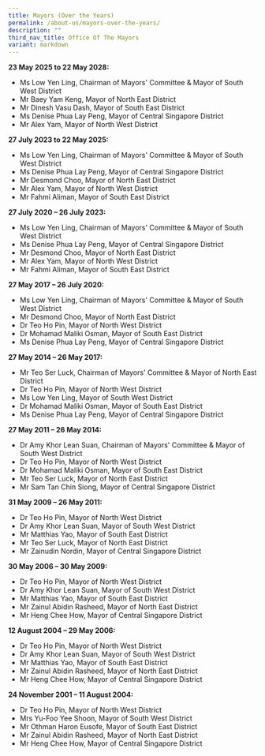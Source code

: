 ```yaml
---
title: Mayors (Over the Years)
permalink: /about-us/mayors-over-the-years/
description: ""
third_nav_title: Office Of The Mayors
variant: markdown
---
```

<strong>23 May 2025 to 22 May 2028:</strong>
* Ms Low Yen Ling, Chairman of Mayors' Committee &amp; Mayor of South West District
* Mr Baey Yam Keng, Mayor of North East District
* Mr Dinesh Vasu Dash, Mayor of South East District
* Ms Denise Phua Lay Peng, Mayor of Central Singapore District
* Mr Alex Yam, Mayor of North West District

<strong>27 July 2023 to 22 May 2025:</strong>
* Ms Low Yen Ling, Chairman of Mayors' Committee &amp; Mayor of South West District
* Ms Denise Phua Lay Peng, Mayor of Central Singapore District
* Mr Desmond Choo, Mayor of North East District
* Mr Alex Yam, Mayor of North West District
* Mr Fahmi Aliman, Mayor of South East District

<strong>27 July 2020 – 26 July 2023:</strong>
* Ms Low Yen Ling, Chairman of Mayors' Committee &amp; Mayor of South West District
* Ms Denise Phua Lay Peng, Mayor of Central Singapore District
* Mr Desmond Choo, Mayor of North East District
* Mr Alex Yam, Mayor of North West District
* Mr Fahmi Aliman, Mayor of South East District

<strong>27 May 2017 – 26 July 2020:</strong>
* Ms Low Yen Ling, Chairman of Mayors' Committee &amp; Mayor of South West District
* Mr Desmond Choo, Mayor of North East District
* Dr Teo Ho Pin, Mayor of North West District
* Dr Mohamad Maliki Osman, Mayor of South East District
* Ms Denise Phua Lay Peng, Mayor of Central Singapore District

<strong>27 May 2014 – 26 May 2017:</strong>
* Mr Teo Ser Luck, Chairman of Mayors' Committee &amp; Mayor of North East District
* Dr Teo Ho Pin, Mayor of North West District
* Ms Low Yen Ling, Mayor of South West District
* Dr Mohamad Maliki Osman, Mayor of South East District
* Ms Denise Phua Lay Peng, Mayor of Central Singapore District

<strong>27 May 2011 – 26 May 2014:</strong>
* Dr Amy Khor Lean Suan, Chairman of Mayors' Committee &amp; Mayor of South West District
* Dr Teo Ho Pin, Mayor of North West District
* Dr Mohamad Maliki Osman, Mayor of South East District
* Mr Teo Ser Luck, Mayor of North East District
* Mr Sam Tan Chin Siong, Mayor of Central Singapore District

<strong>31 May 2009 – 26 May 2011:</strong>
* Dr Teo Ho Pin, Mayor of North West District
* Dr Amy Khor Lean Suan, Mayor of South West District
* Mr Matthias Yao, Mayor of South East District
* Mr Teo Ser Luck, Mayor of North East District
* Mr Zainudin Nordin, Mayor of Central Singapore District

<strong>30 May 2006 – 30 May 2009:</strong>
* Dr Teo Ho Pin, Mayor of North West District
* Dr Amy Khor Lean Suan, Mayor of South West District
* Mr Matthias Yao, Mayor of South East District
* Mr Zainul Abidin Rasheed, Mayor of North East District
* Mr Heng Chee How, Mayor of Central Singapore District

<strong>12 August 2004 – 29 May 2006:</strong>
* Dr Teo Ho Pin, Mayor of North West District
* Dr Amy Khor Lean Suan, Mayor of South West District
* Mr Matthias Yao, Mayor of South East District
* Mr Zainul Abidin Rasheed, Mayor of North East District
* Mr Heng Chee How, Mayor of Central Singapore District

<strong>24 November 2001 – 11 August 2004:</strong>
* Dr Teo Ho Pin, Mayor of North West District
* Mrs Yu-Foo Yee Shoon, Mayor of South West District
* Mr Othman Haron Eusofe, Mayor of South East District
* Mr Zainul Abidin Rasheed, Mayor of North East District
* Mr Heng Chee How, Mayor of Central Singapore District
